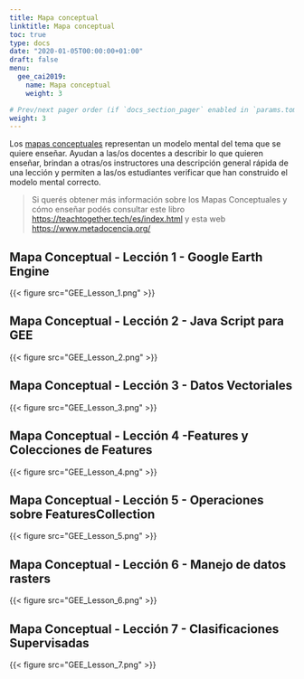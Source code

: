```yaml
---
title: Mapa conceptual
linktitle: Mapa conceptual
toc: true
type: docs
date: "2020-01-05T00:00:00+01:00"
draft: false
menu:
  gee_cai2019:
    name: Mapa conceptual
    weight: 3

# Prev/next pager order (if `docs_section_pager` enabled in `params.toml`)
weight: 3
---
```


Los [mapas conceptuales](https://teachtogether.tech/es/index.html#s:memory-concept-maps) representan un modelo mental del tema que se quiere enseñar. Ayudan a las/os docentes a describir lo que quieren enseñar, brindan a otras/os instructores una descripción general rápida de una lección y permiten a las/os estudiantes verificar que han construido el modelo mental correcto.

> Si querés obtener más información sobre los Mapas Conceptuales y cómo enseñar podés consultar este libro https://teachtogether.tech/es/index.html y esta web https://www.metadocencia.org/

## Mapa Conceptual - Lección 1 - Google Earth Engine


{{< figure src="GEE_Lesson_1.png"  >}}

## Mapa Conceptual - Lección 2 - Java Script para GEE

{{< figure src="GEE_Lesson_2.png"  >}}

## Mapa Conceptual - Lección 3 - Datos Vectoriales

{{< figure src="GEE_Lesson_3.png"  >}}

## Mapa Conceptual - Lección 4 -Features y Colecciones de Features

{{< figure src="GEE_Lesson_4.png"  >}}

## Mapa Conceptual - Lección 5 - Operaciones sobre FeaturesCollection

{{< figure src="GEE_Lesson_5.png"  >}}

## Mapa Conceptual - Lección 6 - Manejo de datos rasters

{{< figure src="GEE_Lesson_6.png"  >}}

## Mapa Conceptual - Lección 7 - Clasificaciones Supervisadas

{{< figure src="GEE_Lesson_7.png"  >}}